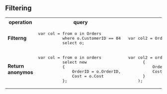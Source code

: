 ## Filtering

<table>
<tr>
    <th>operation</th>
    <th>query</th>
    <th>lambda</th>
</tr>
<tr>
    <td>
<strong>Filterng</strong>
    </td>
    <td>
<pre>
var col = from o in Orders
          where o.CustomerID == 84
          select o;
</pre>
    </td>
    <td> 
<pre>
var col2 = Orders.Where(o => o.CustomerID == 84);
</pre>
    </td>
</tr>
<tr>
    <td>
<strong>Return anonymos</strong>
    </td>
    <td>
<pre>
var col = from o in orders
          select new 
          { 
              OrderID = o.OrderID, 
              Cost = o.Cost 
          };
</pre>
    </td>
    <td>  
<pre>
var col2 = orders.Select(o => new 
      {
          OrderID = o.OrderID, 
          Cost = o.Cost
      }
    );
</pre>
    </td>
</tr>

